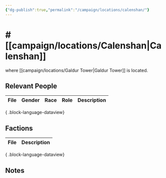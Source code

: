 ```yaml
---
{"dg-publish":true,"permalink":"/campaign/locations/calenshan/"}
---
```


# # [[campaign/locations/Calenshan\|Calenshan]]
where [[campaign/locations/Galdur Tower\|Galdur Tower]] is located. 

## Relevant People
| File | Gender | Race | Role | Description |
| ---- | ------ | ---- | ---- | ----------- |

{ .block-language-dataview}

## Factions
| File | Description |
| ---- | ----------- |

{ .block-language-dataview}

## Notes

